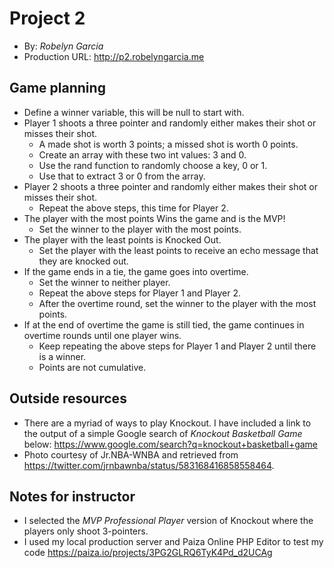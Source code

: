 # Project 2
+ By: *Robelyn Garcia*
+ Production URL: <http://p2.robelyngarcia.me>

## Game planning
* Define a winner variable, this will be null to start with.
* Player 1 shoots a three pointer and randomly either makes their shot or misses their shot.
     * A made shot is worth 3 points; a missed shot is worth 0 points.
     * Create an array with these two int values: 3 and 0.
     * Use the rand function to randomly choose a key, 0 or 1.
     * Use that to extract 3 or 0 from the array.
* Player 2 shoots a three pointer and randomly either makes their shot or misses their shot.
     * Repeat the above steps, this time for Player 2.
* The player with the most points Wins the game and is the MVP!
     * Set the winner to the player with the most points.
* The player with the least points is Knocked Out.
     * Set the player with the least points to receive an echo message that they are knocked out.
* If the game ends in a tie, the game goes into overtime.
     * Set the winner to neither player.
     * Repeat the above steps for Player 1 and Player 2.
     * After the overtime round, set the winner to the player with the most points.
* If at the end of overtime the game is still tied, the game continues in overtime rounds until one player wins.
     * Keep repeating the above steps for Player 1 and Player 2 until there is a winner.
     * Points are not cumulative.


## Outside resources
+ There are a myriad of ways to play Knockout.  I have included a link to the output of a simple Google search of *Knockout Basketball Game* below:
<https://www.google.com/search?q=knockout+basketball+game>
+ Photo courtesy of Jr.NBA-WNBA and retrieved from <https://twitter.com/jrnbawnba/status/583168416858558464>. 

## Notes for instructor
+ I selected the *MVP Professional Player* version of Knockout where the players only shoot 3-pointers.
+ I used my local production server and Paiza Online PHP Editor to test my code https://paiza.io/projects/3PG2GLRQ6TyK4Pd_d2UCAg
